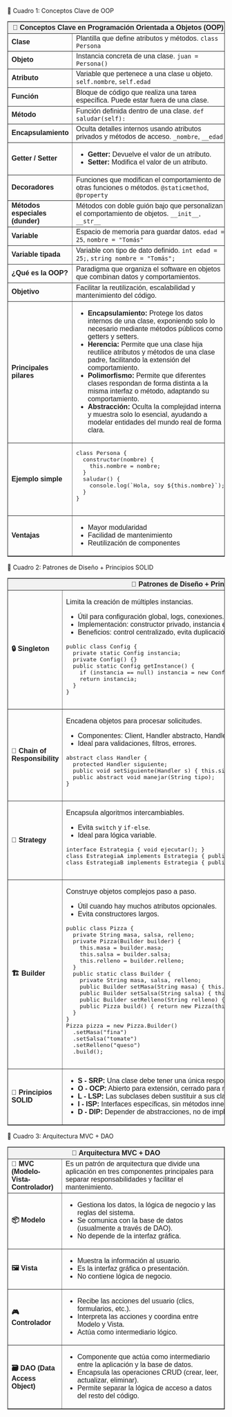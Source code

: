 🧩 Cuadro 1: Conceptos Clave de OOP

<table border="1" cellpadding="10" cellspacing="0" style="border-collapse: collapse; font-family: Arial, sans-serif; width: 100%;">
  <thead style="background-color: #f2f2f2;">
    <tr><th colspan="2">📘 Conceptos Clave en Programación Orientada a Objetos (OOP)</th></tr>
  </thead>
  <tbody>
    <tr><td><strong>Clase</strong></td><td>Plantilla que define atributos y métodos. <code>class Persona</code></td></tr>
    <tr><td><strong>Objeto</strong></td><td>Instancia concreta de una clase. <code>juan = Persona()</code></td></tr>
    <tr><td><strong>Atributo</strong></td><td>Variable que pertenece a una clase u objeto. <code>self.nombre</code>, <code>self.edad</code></td></tr>
    <tr><td><strong>Función</strong></td><td>Bloque de código que realiza una tarea específica. Puede estar fuera de una clase.</td></tr>
    <tr><td><strong>Método</strong></td><td>Función definida dentro de una clase. <code>def saludar(self):</code></td></tr>
    <tr><td><strong>Encapsulamiento</strong></td><td>Oculta detalles internos usando atributos privados y métodos de acceso. <code>_nombre</code>, <code>__edad</code></td></tr>
    <tr><td><strong>Getter / Setter</strong></td><td><ul><li><strong>Getter:</strong> Devuelve el valor de un atributo.</li><li><strong>Setter:</strong> Modifica el valor de un atributo.</li></ul></td></tr>
    <tr><td><strong>Decoradores</strong></td><td>Funciones que modifican el comportamiento de otras funciones o métodos. <code>@staticmethod</code>, <code>@property</code></td></tr>
    <tr><td><strong>Métodos especiales (dunder)</strong></td><td>Métodos con doble guión bajo que personalizan el comportamiento de objetos. <code>__init__</code>, <code>__str__</code></td></tr>
    <tr><td><strong>Variable</strong></td><td>Espacio de memoria para guardar datos. <code>edad = 25</code>, <code>nombre = "Tomás"</code></td></tr>
    <tr><td><strong>Variable tipada</strong></td><td>Variable con tipo de dato definido. <code>int edad = 25;</code>, <code>string nombre = "Tomás";</code></td></tr>
    <tr><td><strong>¿Qué es la OOP?</strong></td><td>Paradigma que organiza el software en objetos que combinan datos y comportamientos.</td></tr>
    <tr><td><strong>Objetivo</strong></td><td>Facilitar la reutilización, escalabilidad y mantenimiento del código.</td></tr>
    <tr><td><strong>Principales pilares</strong></td><td>
      <ul>
        <li><strong>Encapsulamiento:</strong> Protege los datos internos de una clase, exponiendo solo lo necesario mediante métodos públicos como getters y setters.</li>
        <li><strong>Herencia:</strong> Permite que una clase hija reutilice atributos y métodos de una clase padre, facilitando la extensión del comportamiento.</li>
        <li><strong>Polimorfismo:</strong> Permite que diferentes clases respondan de forma distinta a la misma interfaz o método, adaptando su comportamiento.</li>
        <li><strong>Abstracción:</strong> Oculta la complejidad interna y muestra solo lo esencial, ayudando a modelar entidades del mundo real de forma clara.</li>
      </ul>
    </td></tr>
    <tr><td><strong>Ejemplo simple</strong></td><td><pre>
class Persona {
  constructor(nombre) {
    this.nombre = nombre;
  }
  saludar() {
    console.log(`Hola, soy ${this.nombre}`);
  }
}
    </pre></td></tr>
    <tr><td><strong>Ventajas</strong></td><td><ul><li>Mayor modularidad</li><li>Facilidad de mantenimiento</li><li>Reutilización de componentes</li></ul></td></tr>
  </tbody>
</table>


🧩 Cuadro 2: Patrones de Diseño + Principios SOLID

<table border="1" cellpadding="10" cellspacing="0" style="border-collapse: collapse; font-family: Arial, sans-serif; width: 100%;">
  <thead style="background-color: #f2f2f2;">
    <tr><th colspan="2">🧩 Patrones de Diseño + Principios SOLID</th></tr>
  </thead>
  <tbody>
    <tr><td><strong>🔒 Singleton</strong></td><td><p>Limita la creación de múltiples instancias.</p><ul><li>Útil para configuración global, logs, conexiones.</li><li>Implementación: constructor privado, instancia estática, método <code>getInstance()</code>.</li><li>Beneficios: control centralizado, evita duplicación.</li></ul><pre>
public class Config {
  private static Config instancia;
  private Config() {}
  public static Config getInstance() {
    if (instancia == null) instancia = new Config();
    return instancia;
  }
}
    </pre></td></tr>
    <tr><td><strong>🔗 Chain of Responsibility</strong></td><td><p>Encadena objetos para procesar solicitudes.</p><ul><li>Componentes: Client, Handler abstracto, Handlers concretos.</li><li>Ideal para validaciones, filtros, errores.</li></ul><pre>
abstract class Handler {
  protected Handler siguiente;
  public void setSiguiente(Handler s) { this.siguiente = s; }
  public abstract void manejar(String tipo);
}
    </pre></td></tr>
    <tr><td><strong>🧠 Strategy</strong></td><td><p>Encapsula algoritmos intercambiables.</p><ul><li>Evita <code>switch</code> y <code>if-else</code>.</li><li>Ideal para lógica variable.</li></ul><pre>
interface Estrategia { void ejecutar(); }
class EstrategiaA implements Estrategia { public void ejecutar() { System.out.println("A"); } }
class EstrategiaB implements Estrategia { public void ejecutar() { System.out.println("B"); } }
    </pre></td></tr>
    <tr><td><strong>🏗️ Builder</strong></td><td><p>Construye objetos complejos paso a paso.</p><ul><li>Útil cuando hay muchos atributos opcionales.</li><li>Evita constructores largos.</li></ul><pre>
public class Pizza {
  private String masa, salsa, relleno;
  private Pizza(Builder builder) {
    this.masa = builder.masa;
    this.salsa = builder.salsa;
    this.relleno = builder.relleno;
  }
  public static class Builder {
    private String masa, salsa, relleno;
    public Builder setMasa(String masa) { this.masa = masa; return this; }
    public Builder setSalsa(String salsa) { this.salsa = salsa; return this; }
    public Builder setRelleno(String relleno) { this.relleno = relleno; return this; }
    public Pizza build() { return new Pizza(this); }
  }
}
Pizza pizza = new Pizza.Builder()
  .setMasa("fina")
  .setSalsa("tomate")
  .setRelleno("queso")
  .build();
    </pre></td></tr>
    <tr><td><strong>🧠 Principios SOLID</strong></td><td><ul>
      <li><strong>S - SRP:</strong> Una clase debe tener una única responsabilidad.</li>
      <li><strong>O - OCP:</strong> Abierto para extensión, cerrado para modificación.</li>
      <li><strong>L - LSP:</strong> Las subclases deben sustituir a sus clases base sin alterar el comportamiento.</li>
      <li><strong>I - ISP:</strong> Interfaces específicas, sin métodos innecesarios.</li>
      <li><strong>D - DIP:</strong> Depender de abstracciones, no de implementaciones concretas.</li>
    </ul></td></tr>
  </tbody>
</table>

🧱 Cuadro 3: Arquitectura MVC + DAO

<table border="1" cellpadding="10" cellspacing="0" style="border-collapse: collapse; font-family: Arial, sans-serif; width: 100%;">
  <thead style="background-color: #f2f2f2;">
    <tr><th colspan="2">🧱 Arquitectura MVC + DAO</th></tr>
  </thead>
  <tbody>
    <tr>
      <td style="width: 25%;"><strong>🔄 MVC (Modelo-Vista-Controlador)</strong></td>
      <td>Es un patrón de arquitectura que divide una aplicación en tres componentes principales para separar responsabilidades y facilitar el mantenimiento.</td>
    </tr>
    <tr>
      <td><strong>📦 Modelo</strong></td>
      <td>
        <ul>
          <li>Gestiona los datos, la lógica de negocio y las reglas del sistema.</li>
          <li>Se comunica con la base de datos (usualmente a través de DAO).</li>
          <li>No depende de la interfaz gráfica.</li>
        </ul>
      </td>
    </tr>
    <tr>
      <td><strong>🖼️ Vista</strong></td>
      <td>
        <ul>
          <li>Muestra la información al usuario.</li>
          <li>Es la interfaz gráfica o presentación.</li>
          <li>No contiene lógica de negocio.</li>
        </ul>
      </td>
    </tr>
    <tr>
      <td><strong>🎮 Controlador</strong></td>
      <td>
        <ul>
          <li>Recibe las acciones del usuario (clics, formularios, etc.).</li>
          <li>Interpreta las acciones y coordina entre Modelo y Vista.</li>
          <li>Actúa como intermediario lógico.</li>
        </ul>
      </td>
    </tr>
    <tr>
      <td><strong>🗃️ DAO (Data Access Object)</strong></td>
      <td>
        <ul>
          <li>Componente que actúa como intermediario entre la aplicación y la base de datos.</li>
          <li>Encapsula las operaciones CRUD (crear, leer, actualizar, eliminar).</li>
          <li>Permite separar la lógica de acceso a datos del resto del código.</li>
        </ul>
      </td>
    </tr>
  </tbody>
</table>

